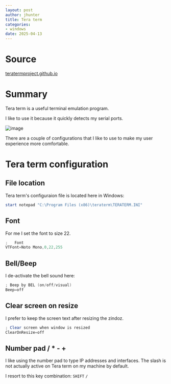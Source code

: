 ```yaml
---
layout: post
author: jhunter
title: Tera term
categories:
- windows
date: 2025-04-13
---
```


# Source
[teratermproject.github.io](https://teratermproject.github.io/index-en.html)

# Summary
Tera term is a useful terminal emulation program.

I like to use it because it quickly detects my serial ports.

![image](https://james-hunter.github.io/pictures/20250413_1.jpg)

There are a couple of configurations that I like to use to make my user experience more comfortable.

# Tera term configuration 
## File location
Tera term's configuraion file is located here in Windows:
```powershell
start notepad "C:\Program Files (x86)\teraterm\TERATERM.INI"
```

## Font
For me I set the font to size 22. 
```powershell
;	Font
VTFont=Noto Mono,0,22,255
```

## Bell/Beep
I de-activate the bell sound here:
```powershell
; Beep by BEL (on/off/visual)
Beep=off
```

## Clear screen on resize
I prefer to keep the screen text after resizing the zindoz.
```powershell
; Clear screen when window is resized
ClearOnResize=off
```

## Number pad / * - +
I like using the number pad to type IP addresses and interfaces. The slash is not actually active on Tera term on my machine by default.

I resort to this key combination:  `SHIFT` `/`


